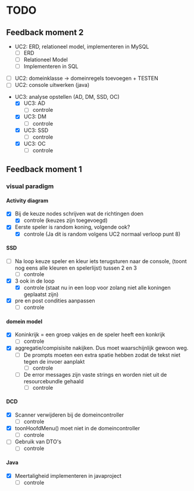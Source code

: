 # TODO

## Feedback moment 2

- UC2: ERD, relationeel model, implementeren in MySQL
  - [ ] ERD
  - [ ] Relationeel Model
  - [ ] Implementeren in SQL
- [ ] UC2: domeinklasse -> domeinregels toevoegen + TESTEN
- [ ] UC2: console uitwerken (java)

- UC3: analyse opstellen (AD, DM, SSD, OC)
  - [x] UC3: AD
    - [ ] controle
  - [x] UC3: DM
    - [ ] controle
  - [x] UC3: SSD
    - [ ] controle
  - [x] UC3: OC
    - [ ] controle

## Feedback moment 1

### visual paradigm

#### Activity diagram
- [x] Bij de keuze nodes schrijven wat de richtingen doen
    - [x] controle (keuzes zijn toegevoegd)
- [x] Eerste speler is random koning, volgende ook?
    - [x] controle (Ja dit is random volgens UC2 normaal verloop punt 8)

#### SSD

- [ ] Na loop keuze speler en kleur iets terugsturen naar de console, (toont nog eens alle kleuren en spelerlijst) tussen 2 en 3
    - [ ] controle
- [x] 3 ook in de loop
    - [x] controle (staat nu in een loop voor zolang niet alle koningen geplaatst zijn)
- [x] pre en post condities aanpassen
    - [ ] controle

#### domein model

- [x] Koninkrijk = een groep vakjes en de speler heeft een konkrijk
    - [ ] controle
- [x] aggregatie/compisisite nakijken. Dus moet waarschijnlijk gewoon weg.
    - [ ] De prompts moeten een extra spatie hebben zodat de tekst niet tegen de invoer aanplakt
        - [ ] controle
    - [ ] De error messages zijn vaste strings en worden niet uit de resourcebundle gehaald
        - [ ] controle

#### DCD

- [x] Scanner verwijderen bij de domeincontroller
    - [ ] controle
- [x] toonHoofdMenu() moet niet in de domeincontroller
    - [ ] controle
- [ ] Gebruik van DTO's
    - [ ] controle

#### Java

- [x] Meertaligheid implementeren in javaproject
    - [ ] controle
